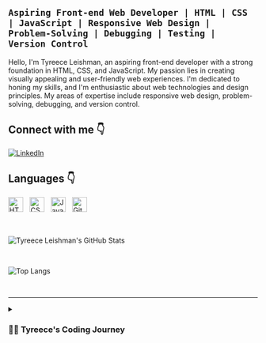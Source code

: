 **`Aspiring Front-end Web Developer | HTML | CSS | JavaScript | Responsive Web Design | Problem-Solving | Debugging | Testing | Version Control`**
---

Hello, I'm Tyreece Leishman, an aspiring front-end developer with a strong foundation in HTML, CSS, and JavaScript. My passion lies in creating visually appealing and user-friendly web experiences. I'm dedicated to honing my skills, and I'm enthusiastic about web technologies and design principles. My areas of expertise include responsive web design, problem-solving, debugging, and version control.

<h2>Connect with me 👇</h2>
<p align="left">
  <a href="https://www.linkedin.com/in/tyreece-leishman/" target="blank"><img align="center" src="https://img.shields.io/badge/LinkedIn-0077B5?style=for-the-badge&logo=linkedin&logoColor=white" alt="LinkedIn" /></a>
</p>



<h2> Languages 👇</h2>
<img align="left" alt="HTML" width="30px" style="padding-right:10px;" src="https://cdn.jsdelivr.net/gh/devicons/devicon/icons/html5/html5-plain.svg" />
<img align="left" alt="CSS" width="30px" style="padding-right:10px;" src="https://cdn.jsdelivr.net/gh/devicons/devicon/icons/css3/css3-plain.svg" />
<img align="left" alt="JavaScript" width="30px" style="padding-right:10px;" src="https://cdn.jsdelivr.net/gh/devicons/devicon/icons/javascript/javascript-plain.svg" />
<img align="left" alt="Git" width="30px" style="padding-right:10px;" src="https://cdn.jsdelivr.net/gh/devicons/devicon/icons/git/git-original.svg" />
<br /.

---

<br /><br />

![Tyreece Leishman's GitHub Stats](https://github-readme-stats.vercel.app/api?username=tyreece-leishman&show_icons=true&theme=transparent)

<br />

![Top Langs](https://github-readme-stats.vercel.app/api/top-langs/?username=tyreece-leishman&size_weight=0.5&count_weight=0.5icons=true&theme=transparent)

<br />

---

<details>
  <summary><h3>👨‍💻 Tyreece's Coding Journey</h3></summary>
  I started my coding journey as a curious computer science student with a passion to explore the world of programming. My initial interests included iOS development, but soon, I delved into Java, landing a full-stack software engineering job after graduation.

  However, another passion emerged - YouTube content creation. I decided to take the leap and focus on YouTube full-time, which has been my primary endeavor since.

  Throughout my journey, one dream always lingered - to build my own app or product. It's time to get uncomfortable and pursue that dream. In 2023, I'll be taking steps to turn that dream into a reality.

  Stay tuned, because I'm coming back to my roots as a developer and creator.
</details>
